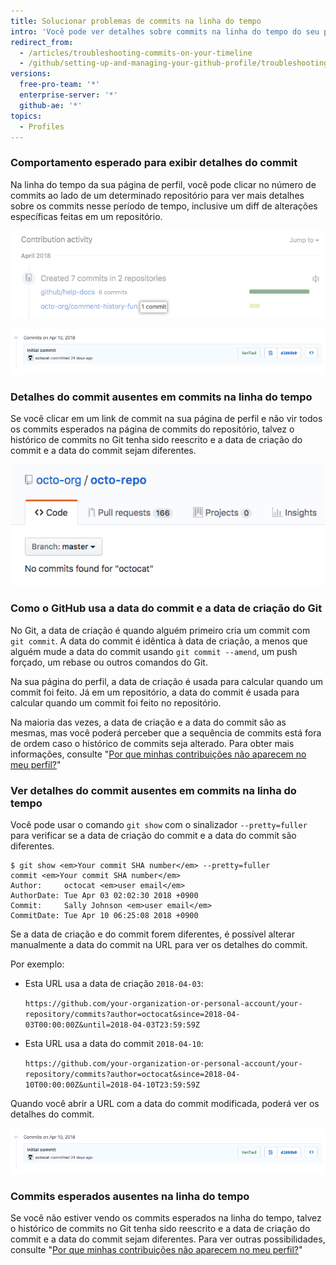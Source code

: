 ```yaml
---
title: Solucionar problemas de commits na linha do tempo
intro: 'Você pode ver detalhes sobre commits na linha do tempo do seu perfil. Se os commits esperados não forem exibidos no seu perfil ou você não conseguir encontrar detalhes do commit na sua página de perfil, a data do commit e a data de criação do commit poderão ser diferentes.'
redirect_from:
  - /articles/troubleshooting-commits-on-your-timeline
  - /github/setting-up-and-managing-your-github-profile/troubleshooting-commits-on-your-timeline
versions:
  free-pro-team: '*'
  enterprise-server: '*'
  github-ae: '*'
topics:
  - Profiles
---
```


### Comportamento esperado para exibir detalhes do commit

Na linha do tempo da sua página de perfil, você pode clicar no número de commits ao lado de um determinado repositório para ver mais detalhes sobre os commits nesse período de tempo, inclusive um diff de alterações específicas feitas em um repositório.

![Link de commit na linha do tempo do perfil](/assets/images/help/profile/commit-link-on-profile-timeline.png)

![Detalhes do commit](/assets/images/help/commits/commit-details.png)

### Detalhes do commit ausentes em commits na linha do tempo

Se você clicar em um link de commit na sua página de perfil e não vir todos os commits esperados na página de commits do repositório, talvez o histórico de commits no Git tenha sido reescrito e a data de criação do commit e a data do commit sejam diferentes.

![Página do repositório com mensagem informando que "nenhum commit foi encontrado para octocat"](/assets/images/help/repository/no-commits-found.png)

### Como o GitHub usa a data do commit e a data de criação do Git

No Git, a data de criação é quando alguém primeiro cria um commit com `git commit`. A data do commit é idêntica à data de criação, a menos que alguém mude a data do commit usando `git commit --amend`, um push forçado, um rebase ou outros comandos do Git.

Na sua página do perfil, a data de criação é usada para calcular quando um commit foi feito. Já em um repositório, a data do commit é usada para calcular quando um commit foi feito no repositório.

Na maioria das vezes, a data de criação e a data do commit são as mesmas, mas você poderá perceber que a sequência de commits está fora de ordem caso o histórico de commits seja alterado. Para obter mais informações, consulte "[Por que minhas contribuições não aparecem no meu perfil?](/articles/why-are-my-contributions-not-showing-up-on-my-profile)"

### Ver detalhes do commit ausentes em commits na linha do tempo

Você pode usar o comando `git show` com o sinalizador `--pretty=fuller` para verificar se a data de criação do commit e a data do commit são diferentes.

```shell
$ git show <em>Your commit SHA number</em> --pretty=fuller
commit <em>Your commit SHA number</em>
Author:     octocat <em>user email</em>
AuthorDate: Tue Apr 03 02:02:30 2018 +0900
Commit:     Sally Johnson <em>user email</em>
CommitDate: Tue Apr 10 06:25:08 2018 +0900
```

Se a data de criação e do commit forem diferentes, é possível alterar manualmente a data do commit na URL para ver os detalhes do commit.

Por exemplo:
- Esta URL usa a data de criação `2018-04-03`:

  `https://github.com/your-organization-or-personal-account/your-repository/commits?author=octocat&since=2018-04-03T00:00:00Z&until=2018-04-03T23:59:59Z`
- Esta URL usa a data do commit `2018-04-10`:

  `https://github.com/your-organization-or-personal-account/your-repository/commits?author=octocat&since=2018-04-10T00:00:00Z&until=2018-04-10T23:59:59Z`

Quando você abrir a URL com a data do commit modificada, poderá ver os detalhes do commit.

![Detalhes do commit](/assets/images/help/commits/commit-details.png)

### Commits esperados ausentes na linha do tempo

Se você não estiver vendo os commits esperados na linha do tempo, talvez o histórico de commits no Git tenha sido reescrito e a data de criação do commit e a data do commit sejam diferentes. Para ver outras possibilidades, consulte "[Por que minhas contribuições não aparecem no meu perfil?](/articles/why-are-my-contributions-not-showing-up-on-my-profile)"
